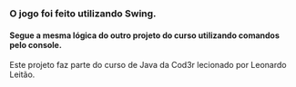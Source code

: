 ### O jogo foi feito utilizando Swing. 
#### Segue a mesma lógica do outro projeto do curso utilizando comandos pelo console.
Este projeto faz parte do curso de Java da Cod3r lecionado por Leonardo Leitão.
